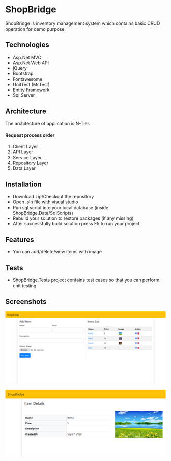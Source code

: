 # ShopBridge

  ShopBridge is inventory management system which contains basic CRUD operation for demo purpose.


## Technologies 

- Asp.Net MVC 
- Asp.Net Web API
- jQuery
- Bootstrap
- Fontawesome
- UnitTest (MsTest)
- Entity Framework
- Sql Server

## Architecture

  The architecture of application is N-Tier. 
  #### Request process order
  
  1. Client Layer
  2. API Layer
  3. Service Layer
  4. Repository Layer
  5. Data Layer
  
  ## Installation
  
  - Download zip/Checkout the repository
  - Open .sln file with visual studio
  - Run sql script into your local database (inside ShopBridge.Data/SqlScripts)
  - Rebuild your solution to restore packages (if any missing)
  - After successfully build solution press F5 to run your project
  
  ## Features
  - You can add/delete/view items with image
  
  ## Tests
  
  - ShopBridge.Tests project contains test cases so that you can perform unit testing
  

## Screenshots
 ![Home Page](https://github.com/grvgupta199/ShopBridge/blob/master/ShopBridge/Uploads/Home.png?raw=true)
 
 ![Item Details](https://github.com/grvgupta199/ShopBridge/blob/master/ShopBridge/Uploads/Details.png?true)
  
  
  
  
